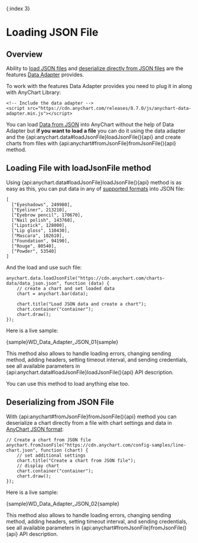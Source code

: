 {:index 3}
# Loading JSON File

## Overview

Ability to [load JSON files](#loading_file_with_loadjsonfile_method) and [deserialize directly from JSON files](#deserializing_from_json_file) are the features [Data Adapter](Overview) provides.

To work with the features Data Adapter provides you need to plug it in along with AnyChart Library:

```
<!-- Include the data adapter -->
<script src="https://cdn.anychart.com/releases/8.7.0/js/anychart-data-adapter.min.js"></script>
```

You can load [Data from JSON](../Data_From_JSON) into AnyChart without the help of Data Adapter but **if you want to load a file** you can do it using the data adapter and the {api:anychart.data#loadJsonFile}loadJsonFile(){api} and create charts from files with {api:anychart#fromJsonFile}fromJsonFile(){api} method.

## Loading File with loadJsonFile method

Using {api:anychart.data#loadJsonFile}loadJsonFile(){api} method is as easy as this, you can put data in any of [supported formats](../Supported_Data_Formats) into JSON file:

```
[
  ["Eyeshadows", 249980],
  ["Eyeliner", 213210],
  ["Eyebrow pencil", 170670],
  ["Nail polish", 143760],
  ["Lipstick", 128000],
  ["Lip gloss", 110430],
  ["Mascara", 102610],
  ["Foundation", 94190],
  ["Rouge", 80540],
  ["Powder", 53540]
]
```

And the load and use such file:

```
anychart.data.loadJsonFile("https://cdn.anychart.com/charts-data/data_json.json", function (data) {
	// create a chart and set loaded data
    chart = anychart.bar(data);

    chart.title("Load JSON data and create a chart");
    chart.container("container");
    chart.draw();
});
```

Here is a live sample:

{sample}WD\_Data\_Adapter\_JSON\_01{sample}

This method also allows to handle loading errors, changing sending method, adding headers, setting timeout interval, and sending credentials, see all available parameters in {api:anychart.data#loadJsonFile}loadJsonFile(){api} API description.

You can use this method to load anything else too.

## Deserializing from JSON File

With {api:anychart#fromJsonFile}fromJsonFile(){api} method you can deserialize a chart directly from a file with chart settings and data in [AnyChart JSON format](../Data_From_JSON):

```
// Create a chart from JSON file
anychart.fromJsonFile("https://cdn.anychart.com/config-samples/line-chart.json", function (chart) {
	// set additional settings
    chart.title("Create a chart from JSON file");
    // display chart
    chart.container("container");
    chart.draw();
});
```

Here is a live sample:

{sample}WD\_Data\_Adapter\_JSON\_02{sample}

This method also allows to handle loading errors, changing sending method, adding headers, setting timeout interval, and sending credentials, see all available parameters in {api:anychart#fromJsonFile}fromJsonFile(){api} API description.
